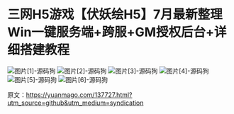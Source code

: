 # 三网H5游戏【伏妖绘H5】7月最新整理Win一键服务端+跨服+GM授权后台+详细搭建教程

![图片[1]-源码狗](https://yuanmago.com/wp-content/uploads/2025/09/20240722_163305_ci-1024x547.jpg) ![图片[2]-源码狗](https://yuanmago.com/wp-content/uploads/2025/09/20240722_163342_ci-1024x542.jpg) ![图片[3]-源码狗](https://yuanmago.com/wp-content/uploads/2025/09/20240722_163414_ci-1024x540.jpg) ![图片[4]-源码狗](https://yuanmago.com/wp-content/uploads/2025/09/20240722_163427_ci-1024x541.jpg) ![图片[5]-源码狗](https://yuanmago.com/wp-content/uploads/2025/09/20240722_163440_ci-1024x539.jpg) ![图片[6]-源码狗](https://yuanmago.com/wp-content/uploads/2025/09/20240722_163648_ci-1024x504.jpg)

原文：https://yuanmago.com/137727.html?utm_source=github&utm_medium=syndication
